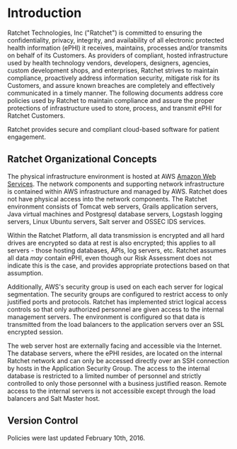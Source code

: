 # Introduction

Ratchet Technologies, Inc ("Ratchet") is committed to ensuring the confidentiality, privacy, integrity, and availability of all electronic protected health information (ePHI) it receives, maintains, processes and/or transmits on behalf of its Customers. As providers of compliant, hosted infrastructure used by health technology vendors, developers, designers, agencies, custom development shops, and enterprises, Ratchet strives to maintain compliance, proactively address information security, mitigate risk for its Customers, and assure known breaches are completely and effectively communicated in a timely manner. The following documents address core policies used by Ratchet to maintain compliance and assure the proper protections of infrastructure used to store, process, and transmit ePHI for Ratchet Customers.

Ratchet provides secure and compliant cloud-based software for patient engagement. 

## Ratchet Organizational Concepts

The physical infrastructure environment is hosted at AWS [Amazon Web Services](http://aws.amazon.com). The network components and supporting network infrastructure is contained within AWS infrastructure and managed by AWS. Ratchet does not have physical access into the network components. The Ratchet environment consists of Tomcat web servers, Grails application servers, Java virtual machines and Postgresql database servers, Logstash logging servers, Linux Ubuntu servers, Salt server and OSSEC IDS services.

Within the Ratchet Platform, all data transmission is encrypted and all hard drives are encrypted so data at rest is also encrypted; this applies to all servers - those hosting databases, APIs, log servers, etc. Ratchet assumes all data *may* contain ePHI, even though our Risk Assessment does not indicate this is the case, and provides appropriate protections based on that assumption.

Additionally, AWS's security group is used on each each server for logical segmentation. The security groups are configured to restrict access to only justified ports and protocols. Ratchet has implemented strict logical access controls so that only authorized personnel are given access to the internal management servers. The environment is configured so that data is transmitted from the load balancers to the application servers over an SSL encrypted session.

The web server host are externally facing and accessible via the Internet. The database servers, where the ePHI resides, are located on the internal Ratchet network and can only be accessed directly over an SSH connection by hosts in the Application Security Group. The access to the internal database is restricted to a limited number of personnel and strictly controlled to only those personnel with a business justified reason. Remote access to the internal servers is not accessible except through the load balancers and Salt Master host.

## Version Control

Policies were last updated February 10th, 2016.
